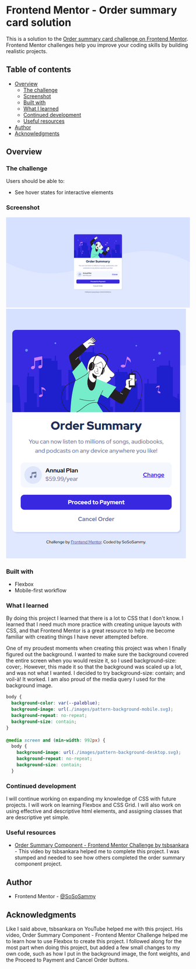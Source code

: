 # Frontend Mentor - Order summary card solution

This is a solution to the [Order summary card challenge on Frontend Mentor](https://www.frontendmentor.io/challenges/order-summary-component-QlPmajDUj). Frontend Mentor challenges help you improve your coding skills by building realistic projects. 

## Table of contents

- [Overview](#overview)
  - [The challenge](#the-challenge)
  - [Screenshot](#screenshot)
  - [Built with](#built-with)
  - [What I learned](#what-i-learned)
  - [Continued development](#continued-development)
  - [Useful resources](#useful-resources)
- [Author](#author)
- [Acknowledgments](#acknowledgments)


## Overview

### The challenge

Users should be able to:

- See hover states for interactive elements

### Screenshot

![](./desktop-order-summary-component.PNG)
![](./mobile-order-summary-component.PNG)

### Built with

- Flexbox
- Mobile-first workflow

### What I learned

By doing this project I learned that there is a lot to CSS that I don't know. I learned that I need much more practice with creating unique layouts with CSS, and that Frontend Mentor is a great resource to help me become familiar with creating things I have never attempted before.

One of my proudest moments when creating this project was when I finally figured out the background. I wanted to make sure the background covered the entire screen when you would resize it, so I used background-size: cover;. However, this made it so that the background was scaled up a lot, and was not what I wanted. I decided to try background-size: contain; and voil-à! It worked. I am also proud of the media query I used for the background image.

```css
body {
  background-color: var(--paleblue);
  background-image: url(./images/pattern-background-mobile.svg);
  background-repeat: no-repeat;
  background-size: contain;
}

@media screen and (min-width: 992px) {
  body {
    background-image: url(./images/pattern-background-desktop.svg);
    background-repeat: no-repeat;
    background-size: contain;
  }
```

### Continued development

I will continue working on expanding my knowledge of CSS with future projects. I will work on learning Flexbox and CSS Grid. I will also work on using effective and descriptive html elements, and assigning classes that are descriptive yet simple.

### Useful resources

- [Order Summary Component - Frontend Mentor Challenge by tsbsankara](https://www.youtube.com/watch?v=uaM5F8O_VI8&t=596s) - This video by tsbsankara helped me to complete this project. I was stumped and needed to see how others completed the order summary component project.

## Author

- Frontend Mentor - [@SoSoSammy](https://www.frontendmentor.io/profile/SoSoSammy)

## Acknowledgments

Like I said above, tsbsankara on YouTube helped me with this project. His video, Order Summary Component - Frontend Mentor Challenge helped me to learn how to use Flexbox to create this project. I followed along for the most part when doing this project, but added a few small changes to my own code, such as how I put in the background image, the font weights, and the Proceed to Payment and Cancel Order buttons.


